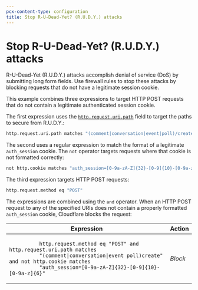 ```yaml
---
pcx-content-type: configuration
title: Stop R-U-Dead-Yet? (R.U.D.Y.) attacks
---
```


# Stop R-U-Dead-Yet? (R.U.D.Y.) attacks

R-U-Dead-Yet (R.U.D.Y.) attacks accomplish denial of service (DoS) by submitting long form fields. Use firewall rules to stop these attacks by blocking requests that do not have a legitimate session cookie.

This example combines three expressions to target HTTP POST requests that do not contain a legitimate authenticated session cookie.

The first expression uses the [`http.request.uri.path`](/ruleset-engine/rules-language/fields/#field-http-request-uri-path) field to target the paths to secure from R.U.D.Y.:

```bash
http.request.uri.path matches "(comment|conversation|event|poll)/create"
```

The second uses a regular expression to match the format of a legitimate `auth_session` cookie. The `not` operator targets requests where that cookie is not formatted correctly:

```bash
not http.cookie matches "auth_session=[0-9a-zA-Z]{32}-[0-9]{10}-[0-9a-z]{6}"
```

The third expression targets HTTP POST requests:

```bash
http.request.method eq "POST"
```

The expressions are combined using the `and` operator. When an HTTP POST request to any of the specified URIs does not contain a properly formatted `auth_session` cookie, Cloudflare blocks the request:

<table>
  <thead>
    <tr>
      <th>Expression</th>
      <th>Action</th>
    </tr>
  </thead>
  <tbody>
    <tr>
      <td>
        <code>
          http.request.method eq "POST" and http.request.uri.path matches
          "(comment|conversation|event poll)create" and not http.cookie matches
          "auth_session=[0-9a-zA-Z]{32}-[0-9]{10}-[0-9a-z]{6}"
        </code>
      </td>
      <td>
        <em>Block</em>
      </td>
    </tr>
  </tbody>
</table>
